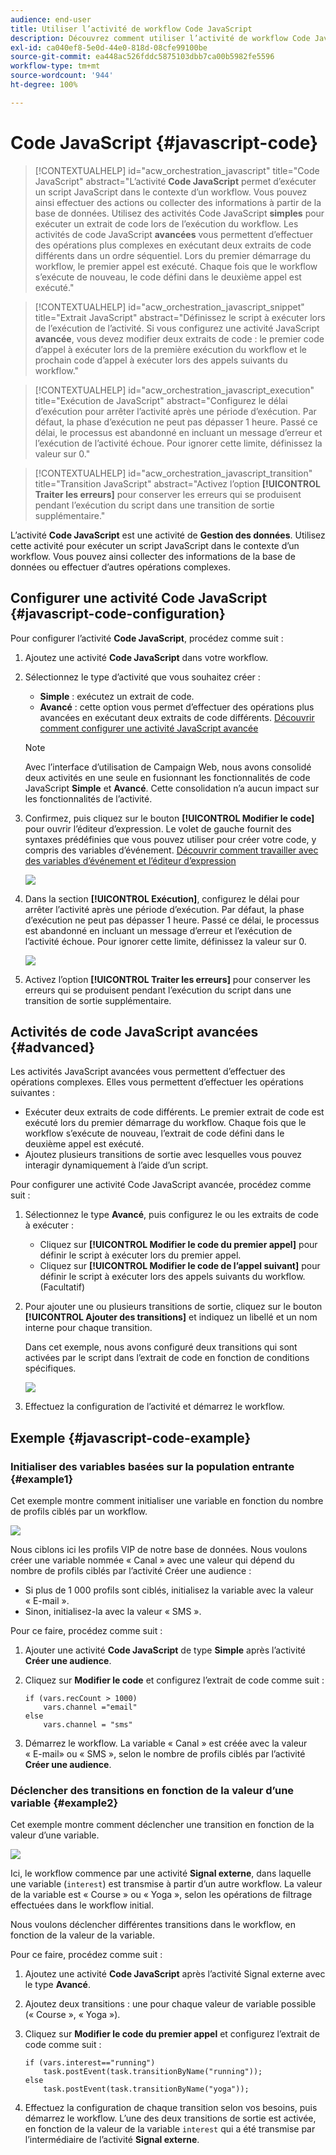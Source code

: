 ```yaml
---
audience: end-user
title: Utiliser l’activité de workflow Code JavaScript
description: Découvrez comment utiliser l’activité de workflow Code JavaScript
exl-id: ca040ef8-5e0d-44e0-818d-08cfe99100be
source-git-commit: ea448ac526fddc5875103dbb7ca00b5982fe5596
workflow-type: tm+mt
source-wordcount: '944'
ht-degree: 100%

---
```


# Code JavaScript {#javascript-code}

>[!CONTEXTUALHELP]
>id="acw_orchestration_javascript"
>title="Code JavaScript"
>abstract="L’activité **Code JavaScript** permet d’exécuter un script JavaScript dans le contexte d’un workflow. Vous pouvez ainsi effectuer des actions ou collecter des informations à partir de la base de données. Utilisez des activités Code JavaScript **simples** pour exécuter un extrait de code lors de l’exécution du workflow. Les activités de code JavaScript **avancées** vous permettent d’effectuer des opérations plus complexes en exécutant deux extraits de code différents dans un ordre séquentiel. Lors du premier démarrage du workflow, le premier appel est exécuté. Chaque fois que le workflow s’exécute de nouveau, le code défini dans le deuxième appel est exécuté."

>[!CONTEXTUALHELP]
>id="acw_orchestration_javascript_snippet"
>title="Extrait JavaScript"
>abstract="Définissez le script à exécuter lors de l’exécution de l’activité. Si vous configurez une activité JavaScript **avancée**, vous devez modifier deux extraits de code : le premier code d’appel à exécuter lors de la première exécution du workflow et le prochain code d’appel à exécuter lors des appels suivants du workflow."

>[!CONTEXTUALHELP]
>id="acw_orchestration_javascript_execution"
>title="Exécution de JavaScript"
>abstract="Configurez le délai d’exécution pour arrêter l’activité après une période d’exécution. Par défaut, la phase d’exécution ne peut pas dépasser 1 heure. Passé ce délai, le processus est abandonné en incluant un message d’erreur et l’exécution de l’activité échoue. Pour ignorer cette limite, définissez la valeur sur 0."

>[!CONTEXTUALHELP]
>id="acw_orchestration_javascript_transition"
>title="Transition JavaScript"
>abstract="Activez l’option **[!UICONTROL Traiter les erreurs]** pour conserver les erreurs qui se produisent pendant l’exécution du script dans une transition de sortie supplémentaire."

L’activité **Code JavaScript** est une activité de **Gestion des données**. Utilisez cette activité pour exécuter un script JavaScript dans le contexte d’un workflow. Vous pouvez ainsi collecter des informations de la base de données ou effectuer d’autres opérations complexes.

## Configurer une activité Code JavaScript {#javascript-code-configuration}

Pour configurer l’activité **Code JavaScript**, procédez comme suit :

1. Ajoutez une activité **Code JavaScript** dans votre workflow.

1. Sélectionnez le type d’activité que vous souhaitez créer :

   * **Simple** : exécutez un extrait de code.
   * **Avancé** : cette option vous permet d’effectuer des opérations plus avancées en exécutant deux extraits de code différents. [Découvrir comment configurer une activité JavaScript avancée](#advanced)

   >[!NOTE]
   >
   >Avec l’interface d’utilisation de Campaign Web, nous avons consolidé deux activités en une seule en fusionnant les fonctionnalités de code JavaScript **Simple** et **Avancé**. Cette consolidation n’a aucun impact sur les fonctionnalités de l’activité.

1. Confirmez, puis cliquez sur le bouton **[!UICONTROL Modifier le code]** pour ouvrir l’éditeur d’expression. Le volet de gauche fournit des syntaxes prédéfinies que vous pouvez utiliser pour créer votre code, y compris des variables d’événement. [Découvrir comment travailler avec des variables d’événement et l’éditeur d’expression](../event-variables.md)

   ![](../assets/javascript-editor.png)

1. Dans la section **[!UICONTROL Exécution]**, configurez le délai pour arrêter l’activité après une période d’exécution. Par défaut, la phase d’exécution ne peut pas dépasser 1 heure. Passé ce délai, le processus est abandonné en incluant un message d’erreur et l’exécution de l’activité échoue. Pour ignorer cette limite, définissez la valeur sur 0.

   ![](../assets/javascript-config.png)

1. Activez l’option **[!UICONTROL Traiter les erreurs]** pour conserver les erreurs qui se produisent pendant l’exécution du script dans une transition de sortie supplémentaire.

## Activités de code JavaScript avancées {#advanced}

Les activités JavaScript avancées vous permettent d’effectuer des opérations complexes. Elles vous permettent d’effectuer les opérations suivantes :

* Exécuter deux extraits de code différents. Le premier extrait de code est exécuté lors du premier démarrage du workflow. Chaque fois que le workflow s’exécute de nouveau, l’extrait de code défini dans le deuxième appel est exécuté.
* Ajoutez plusieurs transitions de sortie avec lesquelles vous pouvez interagir dynamiquement à l’aide d’un script.

Pour configurer une activité Code JavaScript avancée, procédez comme suit :

1. Sélectionnez le type **Avancé**, puis configurez le ou les extraits de code à exécuter :

   * Cliquez sur **[!UICONTROL Modifier le code du premier appel]** pour définir le script à exécuter lors du premier appel.
   * Cliquez sur **[!UICONTROL Modifier le code de l’appel suivant]** pour définir le script à exécuter lors des appels suivants du workflow. (Facultatif)

1. Pour ajouter une ou plusieurs transitions de sortie, cliquez sur le bouton **[!UICONTROL Ajouter des transitions]** et indiquez un libellé et un nom interne pour chaque transition.

   Dans cet exemple, nous avons configuré deux transitions qui sont activées par le script dans l’extrait de code en fonction de conditions spécifiques.

   ![](../assets/javascript-transitions.png)

1. Effectuez la configuration de l’activité et démarrez le workflow.

## Exemple {#javascript-code-example}

### Initialiser des variables basées sur la population entrante {#example1}

Cet exemple montre comment initialiser une variable en fonction du nombre de profils ciblés par un workflow.

![](../assets/javascript-example1.png)

Nous ciblons ici les profils VIP de notre base de données. Nous voulons créer une variable nommée « Canal » avec une valeur qui dépend du nombre de profils ciblés par l’activité Créer une audience :

* Si plus de 1 000 profils sont ciblés, initialisez la variable avec la valeur « E-mail ».
* Sinon, initialisez-la avec la valeur « SMS ».

Pour ce faire, procédez comme suit :

1. Ajouter une activité **Code JavaScript** de type **Simple** après l’activité **Créer une audience**.

1. Cliquez sur **Modifier le code** et configurez l’extrait de code comme suit :

   ```
   if (vars.recCount > 1000)
       vars.channel ="email"
   else
       vars.channel = "sms"
   ```

1. Démarrez le workflow. La variable « Canal » est créée avec la valeur « E-mail» ou « SMS », selon le nombre de profils ciblés par l’activité **Créer une audience**.

### Déclencher des transitions en fonction de la valeur d’une variable {#example2}

Cet exemple montre comment déclencher une transition en fonction de la valeur d’une variable.

![](../assets/javascript-example2-transitions.png)

Ici, le workflow commence par une activité **Signal externe**, dans laquelle une variable (`interest`) est transmise à partir d’un autre workflow. La valeur de la variable est « Course » ou « Yoga », selon les opérations de filtrage effectuées dans le workflow initial.

Nous voulons déclencher différentes transitions dans le workflow, en fonction de la valeur de la variable.

Pour ce faire, procédez comme suit :

1. Ajoutez une activité **Code JavaScript** après l’activité Signal externe avec le type **Avancé**.

1. Ajoutez deux transitions : une pour chaque valeur de variable possible (« Course », « Yoga »).

1. Cliquez sur **Modifier le code du premier appel** et configurez l’extrait de code comme suit :

   ```
   if (vars.interest=="running")
       task.postEvent(task.transitionByName("running"));
   else
       task.postEvent(task.transitionByName("yoga"));
   ```

1. Effectuez la configuration de chaque transition selon vos besoins, puis démarrez le workflow. L’une des deux transitions de sortie est activée, en fonction de la valeur de la variable `interest` qui a été transmise par l’intermédiaire de l’activité **Signal externe**.
